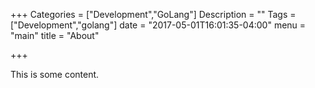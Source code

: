 +++
Categories = ["Development","GoLang"]
Description = ""
Tags = ["Development","golang"]
date = "2017-05-01T16:01:35-04:00"
menu = "main"
title = "About"

+++


This is some content.
